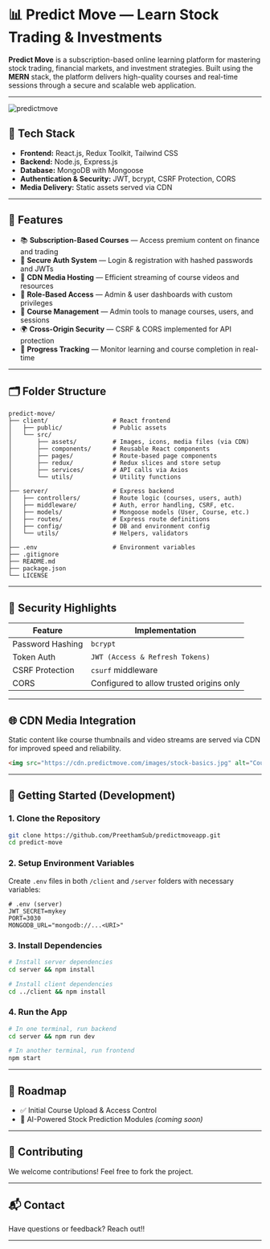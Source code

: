 # 📊 Predict Move — Learn Stock Trading & Investments

**Predict Move** is a subscription-based online learning platform for mastering stock trading, financial markets, and investment strategies. Built using the **MERN** stack, the platform delivers high-quality courses and real-time sessions through a secure and scalable web application.

---
![predictmove](https://github.com/user-attachments/assets/1293139c-98d9-42fa-a1af-424fc3d6b11f)

## 🔧 Tech Stack

- **Frontend:** React.js, Redux Toolkit, Tailwind CSS
- **Backend:** Node.js, Express.js
- **Database:** MongoDB with Mongoose
- **Authentication & Security:** JWT, bcrypt, CSRF Protection, CORS
- **Media Delivery:** Static assets served via CDN

---

## 🚀 Features

- 📚 **Subscription-Based Courses** — Access premium content on finance and trading  
- 🔐 **Secure Auth System** — Login & registration with hashed passwords and JWTs  
- 📡 **CDN Media Hosting** — Efficient streaming of course videos and resources  
- 🔄 **Role-Based Access** — Admin & user dashboards with custom privileges  
- 🧾 **Course Management** — Admin tools to manage courses, users, and sessions  
- 🌍 **Cross-Origin Security** — CSRF & CORS implemented for API protection  
- 🧠 **Progress Tracking** — Monitor learning and course completion in real-time

---

## 🗂️ Folder Structure

```
predict-move/
├── client/                  # React frontend
│   ├── public/              # Public assets
│   └── src/
│       ├── assets/          # Images, icons, media files (via CDN)
│       ├── components/      # Reusable React components
│       ├── pages/           # Route-based page components
│       ├── redux/           # Redux slices and store setup
│       ├── services/        # API calls via Axios
│       └── utils/           # Utility functions
│
├── server/                  # Express backend
│   ├── controllers/         # Route logic (courses, users, auth)
│   ├── middleware/          # Auth, error handling, CSRF, etc.
│   ├── models/              # Mongoose models (User, Course, etc.)
│   ├── routes/              # Express route definitions
│   ├── config/              # DB and environment config
│   └── utils/               # Helpers, validators
│
├── .env                     # Environment variables
├── .gitignore
├── README.md
├── package.json
└── LICENSE
```

---

## 🔐 Security Highlights

| Feature            | Implementation                             |
|--------------------|---------------------------------------------|
| Password Hashing   | `bcrypt`                                    |
| Token Auth         | `JWT (Access & Refresh Tokens)`             |
| CSRF Protection    | `csurf` middleware                          |
| CORS               | Configured to allow trusted origins only    |

---

## 🌐 CDN Media Integration

Static content like course thumbnails and video streams are served via CDN for improved speed and reliability.

```html
<img src="https://cdn.predictmove.com/images/stock-basics.jpg" alt="Course Image" />
```

---

## 🧪 Getting Started (Development)

### 1. Clone the Repository

```bash
git clone https://github.com/PreethamSub/predictmoveapp.git
cd predict-move
```

### 2. Setup Environment Variables

Create `.env` files in both `/client` and `/server` folders with necessary variables:

```env
# .env (server)
JWT_SECRET=mykey
PORT=3030
MONGODB_URL="mongodb://...<URI>"
```

### 3. Install Dependencies

```bash
# Install server dependencies
cd server && npm install

# Install client dependencies
cd ../client && npm install
```

### 4. Run the App

```bash
# In one terminal, run backend
cd server && npm run dev

# In another terminal, run frontend
npm start
```

---

## 🌱 Roadmap

- ✅ Initial Course Upload & Access Control   
- 🧠 AI-Powered Stock Prediction Modules *(coming soon)* 

---

## 🤝 Contributing

We welcome contributions! Feel free to fork the project.

---

## 📬 Contact

Have questions or feedback? Reach out!!

---
